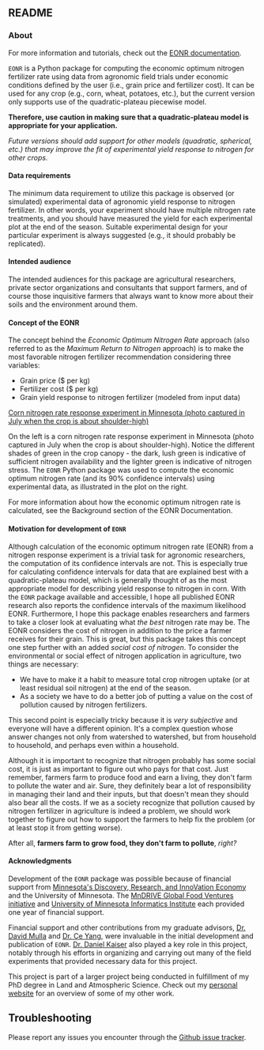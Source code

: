 ## README

### About
For more information and tutorials, check out the [EONR documentation](https://eonr.readthedocs.io/en/latest/).

``EONR`` is a Python package for computing the economic optimum nitrogen fertilizer rate using data from agronomic field trials under economic conditions defined by the user (i.e., grain price and fertilizer cost).
It can be used for any crop (e.g., corn, wheat, potatoes, etc.), but the current version only supports use of the quadratic-plateau piecewise model.

**Therefore, use caution in making sure that a quadratic-plateau model is appropriate for your application.**

*Future versions should add support for other models (quadratic, spherical, etc.) that may improve the fit of experimental yield response to nitrogen for other crops.*

#### Data requirements
The minimum data requirement to utilize this package is observed (or simulated) experimental data of agronomic yield response to nitrogen fertilizer.
In other words, your experiment should have multiple nitrogen rate treatments, and you should have measured the yield for each experimental plot at the end of the season.
Suitable experimental design for your particular experiment is always suggested (e.g., it should probably be replicated).

#### Intended audience
The intended audiences for this package are agricultural researchers, private sector organizations and consultants that support farmers, and of course those inquisitive farmers that always want to know more about their soils and the environment around them.

#### Concept of the EONR
The concept behind the *Economic Optimum Nitrogen Rate* approach (also referred to as the *Maximum Return to Nitrogen* approach) is to make the most favorable nitrogen fertilizer recommendation considering three variables:

* Grain price ($ per kg)
* Fertilizer cost ($ per kg)
* Grain yield response to nitrogen fertilizer (modeled from input data)

[Corn nitrogen rate response experiment in Minnesota (photo captured in July when the crop is about shoulder-high)](docs/_images/intro_diagram_grey.png)

On the left is a corn nitrogen rate response experiment in Minnesota (photo captured in July when the crop is about shoulder-high).
Notice the different shades of green in the crop canopy - the dark, lush green is indicative of sufficient nitrogen availability and the lighter green is indicative of nitrogen stress.
The ``EONR`` Python package was used to compute the economic optimum nitrogen rate (and its 90% confidence intervals) using experimental data, as illustrated in the plot on the right.

For more information about how the economic optimum nitrogen rate is calculated, see the Background section of the EONR Documentation.

#### Motivation for development of ``EONR``
Although calculation of the economic optimum nitrogen rate (EONR) from a nitrogen response experiment is a trivial task for agronomic researchers, the computation of its confidence intervals are not.
This is especially true for calculating confidence intervals for data that are explained best with a quadratic-plateau model, which is generally thought of as the most appropriate model for describing yield response to nitrogen in corn.
With the ``EONR`` package available and accessible, I hope all published EONR research also reports the confidence intervals of the maximum likelihood EONR.
Furthermore, I hope this package enables researchers and farmers to take a closer look at evaluating what *the best* nitrogen rate may be.
The EONR considers the cost of nitrogen in addition to the price a farmer receives for their grain. This is great, but this package takes this concept one step further with an added *social cost of nitrogen*.
To consider the environmental or social effect of nitrogen application in agriculture, two things are necessary:

* We have to make it a habit to measure total crop nitrogen uptake (or at least residual soil nitrogen) at the end of the season.
* As a society we have to do a better job of putting a value on the cost of pollution caused by nitrogen fertilizers.

This second point is especially tricky because it is *very subjective* and everyone will have a different opinion.
It's a complex question whose answer changes not only from watershed to watershed, but from household to household, and perhaps even within a household.

Although it is important to recognize that nitrogen probably has some social cost, it is just as important to figure out who pays for that cost. Just remember, farmers farm to produce food and earn a living, they don't farm to pollute the water and air.
Sure, they definitely bear a lot of responsibility in managing their land and their inputs, but that doesn't mean they should also bear all the costs.
If we as a society recognize that pollution caused by nitrogen fertilizer in agriculture is indeed a problem, we should work together to figure out how to support the farmers to help fix the problem (or at least stop it from getting worse).

After all, **farmers farm to grow food, they don't farm to pollute**, *right?*

#### Acknowledgments
Development of the `EONR` package was possible because of financial support from [Minnesota's Discovery, Research, and InnoVation Economy](https://mndrive.umn.edu) and the University of Minnesota. The [MnDRIVE Global Food Ventures initiative](https://mndrive.umn.edu/food) and [University of Minnesota Informatics Institute](https://research.umn.edu/units/umii) each provided one year of financial support.

Financial support and other contributions from my graduate advisors, [Dr. David Mulla](https://www.swac.umn.edu/directory/faculty/david-mulla) and [Dr. Ce Yang](https://bbe.umn.edu/directory/faculty/ceyang), were invaluable in the initial development and publication of `EONR`. [Dr. Daniel Kaiser](https://www.swac.umn.edu/directory/faculty/daniel-kaiser) also played a key role in this project, notably through his efforts in organizing and carrying out many of the field experiments that provided necessary data for this project.

This project is part of a larger project being conducted in fulfillment of my PhD degree in Land and Atmospheric Science. Check out my [personal website](https://tylernigon.me) for an overview of some of my other work.

## Troubleshooting
Please report any issues you encounter through the [Github issue tracker](https://github.com/tnigon/eonr).
